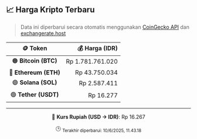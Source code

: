 

<!-- HARGA_KRIPTO -->
## 📈 Harga Kripto Terbaru

> Data ini diperbarui secara otomatis menggunakan [CoinGecko API](https://www.coingecko.com/) dan [exchangerate.host](https://exchangerate.host/)

<div align="center">

| 🪙 Token | 💰 Harga (IDR) |
|:------:|---------------:|
| 🟠 **Bitcoin (BTC)**   | Rp 1.781.761.020 |
| 🔵 **Ethereum (ETH)**  | Rp 43.750.034 |
| 🟣 **Solana (SOL)**    | Rp 2.587.411 |
| 🟢 **Tether (USDT)**   | Rp 16.277 |

---

💱 **Kurs Rupiah (USD → IDR)**: Rp 16.267

🕒 <sub>Terakhir diperbarui: 10/6/2025, 11.43.18</sub>

</div>
<!-- /HARGA_KRIPTO -->